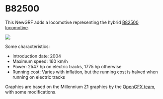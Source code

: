 # B82500
This NewGRF adds a locomotive representing the hybrid [B82500 locomotive](https://en.wikipedia.org/wiki/SNCF_Class_B_82500).

![](https://i.stack.imgur.com/BCWo5.png)

Some characteristics:
* Introduction date: 2004
* Maximum speed: 160 km/h
* Power: 2547 hp on electric tracks, 1775 hp otherwise
* Running cost: Varies with inflation, but the running cost is halved when running on electric tracks

Graphics are based on the Millennium Z1 graphics by the [OpenGFX team](https://github.com/OpenTTD/OpenGFX), with some modifications.
